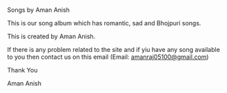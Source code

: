 Songs by Aman Anish

This is our song album which has romantic, sad and Bhojpuri songs.

This is created by Aman Anish.

If there is any problem related to the site and if yiu have any song available to you then contact us on this email (Email: amanraj05100@gmail.com)

Thank You

Aman Anish
